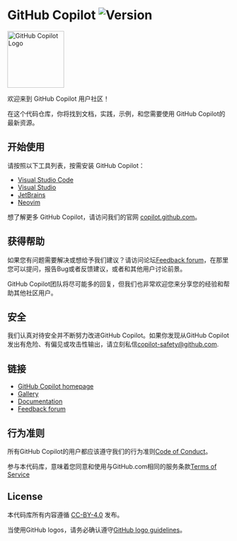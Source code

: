 # GitHub Copilot ![Version](https://img.shields.io/badge/version-technical_preview-green)

<img width="128" alt="GitHub Copilot Logo" src="https://user-images.githubusercontent.com/28068/123712981-02676c80-d839-11eb-919a-96ee0c895e15.png">

欢迎来到 GitHub Copilot 用户社区！

在这个代码仓库，你将找到文档，实践，示例，和您需要使用 GitHub Copilot的最新资源。



## 开始使用

请按照以下工具列表，按需安装 GitHub Copilot：

- [Visual Studio Code](docs/visualstudiocode/gettingstarted.md#getting-started-with-github-copilot-in-visual-studio-code)
- [Visual Studio](docs/visualstudio/gettingstarted.md#getting-started-with-github-copilot-in-visual-studio)
- [JetBrains](docs/jetbrains/gettingstarted.md#getting-started-with-github-copilot-in-jetbrains)
- [Neovim](https://github.com/github/copilot.vim#getting-started)

想了解更多 GitHub Copilot，请访问我们的官网  [copilot.github.com](https://copilot.github.com)。



## 获得帮助

如果您有问题需要解决或想给予我们建议？请访问论坛[Feedback forum](https://github.com/github/feedback/discussions/categories/copilot-feedback)，在那里您可以提问，报告Bug或者反馈建议，或者和其他用户讨论前景。

GitHub Copilot团队将尽可能多的回复，但我们也非常欢迎您来分享您的经验和帮助其他社区用户。



## 安全

我们认真对待安全并不断努力改进GitHub Copilot。如果你发现从GitHub Copilot发出有危险、有偏见或攻击性输出，请立刻私信[copilot-safety@github.com](mailto:copilot-safety@github.com).



## 链接

- [GitHub Copilot homepage](https://copilot.github.com)
- [Gallery](gallery)
- [Documentation](docs)
- [Feedback forum](https://github.com/github/feedback/discussions/categories/copilot-feedback)



## 行为准则

所有GitHub Copilot的用户都应该遵守我们的行为准则[Code of Conduct](CODE_OF_CONDUCT.md)。

参与本代码库，意味着您同意和使用与GitHub.com相同的服务条款[Terms of Service](https://help.github.com/articles/github-terms-of-service/) 



## License

本代码库所有内容遵循 [CC-BY-4.0](LICENSE.txt) 发布。

当使用GitHub logos，请务必确认遵守[GitHub logo guidelines](https://github.com/logos)。
